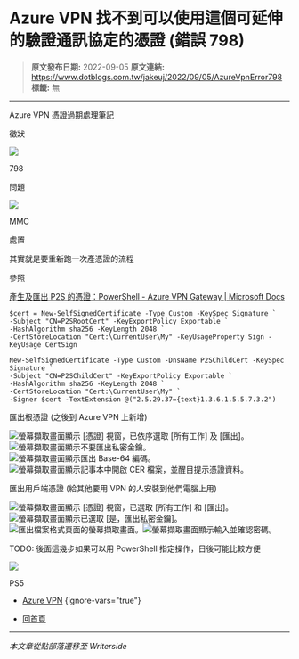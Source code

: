 # Azure VPN 找不到可以使用這個可延伸的驗證通訊協定的憑證 (錯誤 798)

> **原文發布日期:** 2022-09-05
> **原文連結:** https://www.dotblogs.com.tw/jakeuj/2022/09/05/AzureVpnError798
> **標籤:** 無

---

Azure VPN 憑證過期處理筆記

徵狀

![](https://dotblogsfile.blob.core.windows.net/user/jakeuj/54839d6e-18f5-499a-b59f-3be692a5fa2d/1662345571.jpg.jpg)

798

問題

![](https://dotblogsfile.blob.core.windows.net/user/jakeuj/54839d6e-18f5-499a-b59f-3be692a5fa2d/1662345915.png.png)

MMC

處置

其實就是要重新跑一次產憑證的流程

參照

[產生及匯出 P2S 的憑證：PowerShell - Azure VPN Gateway | Microsoft Docs](https://docs.microsoft.com/zh-tw/azure/vpn-gateway/vpn-gateway-certificates-point-to-site#rootcert)

```
$cert = New-SelfSignedCertificate -Type Custom -KeySpec Signature `
-Subject "CN=P2SRootCert" -KeyExportPolicy Exportable `
-HashAlgorithm sha256 -KeyLength 2048 `
-CertStoreLocation "Cert:\CurrentUser\My" -KeyUsageProperty Sign -KeyUsage CertSign

New-SelfSignedCertificate -Type Custom -DnsName P2SChildCert -KeySpec Signature `
-Subject "CN=P2SChildCert" -KeyExportPolicy Exportable `
-HashAlgorithm sha256 -KeyLength 2048 `
-CertStoreLocation "Cert:\CurrentUser\My" `
-Signer $cert -TextExtension @("2.5.29.37={text}1.3.6.1.5.5.7.3.2")

```

匯出根憑證 (之後到 Azure VPN 上新增)

![螢幕擷取畫面顯示 [憑證] 視窗，已依序選取 [所有工作] 及 [匯出]。](https://docs.microsoft.com/zh-tw/azure/includes/media/vpn-gateway-certificates-export-public-key-include/export.png)![螢幕擷取畫面顯示不要匯出私密金鑰。](https://docs.microsoft.com/zh-tw/azure/includes/media/vpn-gateway-certificates-export-public-key-include/not-private-key.png)![螢幕擷取畫面顯示匯出 Base-64 編碼。](https://docs.microsoft.com/zh-tw/azure/includes/media/vpn-gateway-certificates-export-public-key-include/base-64.png)![螢幕擷取畫面顯示記事本中開啟 CER 檔案，並醒目提示憑證資料。](https://docs.microsoft.com/zh-tw/azure/includes/media/vpn-gateway-certificates-export-public-key-include/notepad-file.png)

匯出用戶端憑證 (給其他要用 VPN 的人安裝到他們電腦上用)

![螢幕擷取畫面顯示 [憑證] 視窗，已選取 [所有工作] 和 [匯出]。](https://docs.microsoft.com/zh-tw/azure/includes/media/vpn-gateway-certificates-export-client-cert-include/export-certificate.png)![螢幕擷取畫面顯示已選取 [是，匯出私密金鑰]。](https://docs.microsoft.com/zh-tw/azure/includes/media/vpn-gateway-certificates-export-client-cert-include/yes-export.png)![匯出檔案格式頁面的螢幕擷取畫面。](https://docs.microsoft.com/zh-tw/azure/includes/media/vpn-gateway-certificates-export-client-cert-include/personal-information-exchange.png)![螢幕擷取畫面顯示輸入並確認密碼。](https://docs.microsoft.com/zh-tw/azure/includes/media/vpn-gateway-certificates-export-client-cert-include/password.png)

TODO: 後面這幾步如果可以用 PowerShell 指定操作，日後可能比較方便

![](https://card.psnprofiles.com/1/jakeuj.png)

PS5

* [Azure VPN](/jakeuj/Tags?qq=Azure%20VPN)
{ignore-vars="true"}

* [回首頁](/jakeuj)

---

*本文章從點部落遷移至 Writerside*

